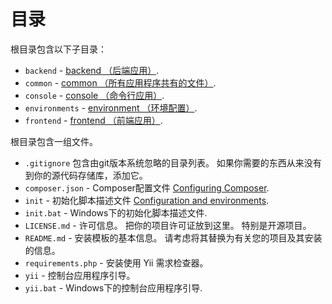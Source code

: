 目录
===========

根目录包含以下子目录：

- `backend` - [backend （后端应用）](structure-applications.md).
- `common` - [common （所有应用程序共有的文件）](structure-applications.md).
- `console` - [console （命令行应用）](structure-applications.md).
- `environments` - [environment （环境配置）](structure-environments.md).
- `frontend` - [frontend （前端应用）](structure-applications.md).

根目录包含一组文件。

- `.gitignore` 包含由git版本系统忽略的目录列表。 如果你需要的东西从来没有到你的源代码存储库，添加它。
- `composer.json` - Composer配置文件 [Configuring Composer](start-composer.md).
- `init` - 初始化脚本描述文件 [Configuration and environments](structure-environments.md).
- `init.bat` - Windows下的初始化脚本描述文件.
- `LICENSE.md` - 许可信息。 把你的项目许可证放到这里。 特别是开源项目。
- `README.md` - 安装模板的基本信息。 请考虑将其替换为有关您的项目及其安装的信息。
- `requirements.php` - 安装使用 Yii 需求检查器。
- `yii` - 控制台应用程序引导。
- `yii.bat` - Windows下的控制台应用程序引导.
